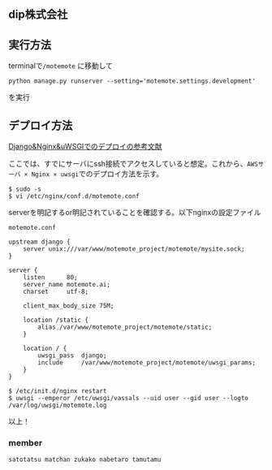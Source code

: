 ## dip株式会社

## 実行方法
terminalで`/motemote` に移動して
```
python manage.py runserver --setting='motemote.settings.development'
```
を実行

## デプロイ方法
[Django&Nginx&uWSGIでのデプロイの参考文献](http://uwsgi-docs.readthedocs.org/en/latest/tutorials/Django_and_nginx.html)

ここでは、すでにサーバにssh接続でアクセスしていると想定。これから、`AWSサーバ × Nginx × uwsgi`でのデプロイ方法を示す。

```
$ sudo -s
$ vi /etc/nginx/conf.d/motemote.conf
```
serverを明記するor明記されていることを確認する。以下nginxの設定ファイル

`motemote.conf`
```
upstream django {
    server unix:///var/www/motemote_project/motemote/mysite.sock;
}

server {
    listen      80;
    server_name motemote.ai;
    charset     utf-8;

    client_max_body_size 75M;

    location /static {
        alias /var/www/motemote_project/motemote/static;
    }

    location / {
        uwsgi_pass  django;
        include     /var/www/motemote_project/motemote/uwsgi_params;
    }
}
```

```
$ /etc/init.d/nginx restart
$ uwsgi --emperor /etc/uwsgi/vassals --uid user --gid user --logto /var/log/uwsgi/motemote.log
```
以上！

### member
`satotatsu matchan zukako nabetaro tamutamu`
